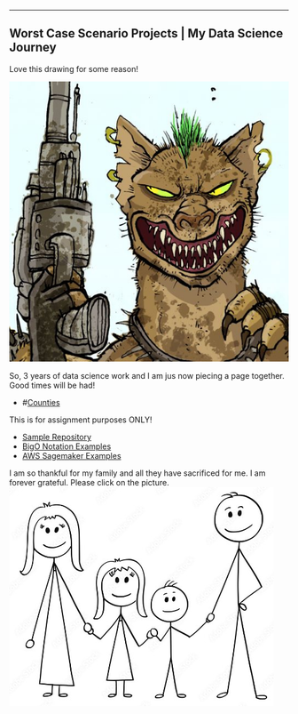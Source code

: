 -------------------------------------------------------
 Worst Case Scenario Projects | My Data Science Journey
-------------------------------------------------------



  Love this drawing for some reason!


![My Picture](/pics/mongooseclip2_GH.jpg)

So, 3 years of data science work and I am jus now piecing a page together. Good times will be had!

- #[Counties](/counties/index.md)

This is for assignment purposes ONLY!

- [Sample Repository](https://github.com/WorstCase26/BUAD-Launch)
- [BigO Notation Examples](https://github.com/WorstCase26/CTCI-BigO-Examples-Python)
- [AWS Sagemaker Examples](https://github.com/WorstCase26/amazon-sagemaker-examples)
  






I am so thankful for my family and all they have sacrificed for me. I am forever grateful. Please click on the picture.
[![Family](pics/family.jpg)](https://www.youtube.com/watch?v=LfxY1sg5_rw)



